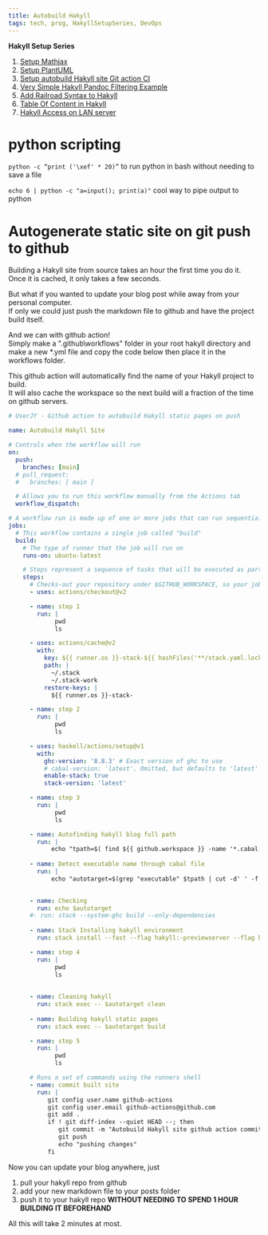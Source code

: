 ```yaml
---
title: Autobuild Hakyll
tags: tech, prog, HakyllSetupSeries, DevOps
---
```


**Hakyll Setup Series**  

1. [Setup Mathjax](2021-08-23-HakyllSetupMathjax.html)
2. [Setup PlantUML](2021-08-24-HakyllPlantUML2.html)
3. [Setup autobuild Hakyll site Git action CI](2021-06-28-HakyllGitAction.html)
4. [Very Simple Hakyll Pandoc Filtering Example](2021-08-23-PandocFiltering.html)
5. [Add Railroad Syntax to Hakyll](2021-10-01-RailroadSyntax.html)
6. [Table Of Content in Hakyll](2021-10-01-TableOfContent.html)
7. [Hakyll Access on LAN server](2021-11-07-HakyllAccessOnLAN.html)

# python scripting

`python -c “print ('\xef' * 20)”` to run python in bash without needing to save a file  

`echo 6 | python -c "a=input(); print(a)"` cool way to pipe output to python

# Autogenerate static site on git push to github

Building a Hakyll site from source takes an hour the first time you do it.  
Once it is cached, it only takes a few seconds.  

But what if you wanted to update your blog post while away from your personal computer.  
If only we could just push the markdown file to github and have the project build itself.

And we can with github action!  
Simply make a ".github\\workflows" folder in your root hakyll directory and make a new *.yml file and copy the code below then place it in the workflows folder.

This github action will automatically find the name of your Hakyll project to build.   
It will also cache the workspace so the next build will a fraction of the time on github servers.  


``` {.yml .numberLines}
# UserJY - Github action to autobuild Hakyll static pages on push

name: Autobuild Hakyll Site

# Controls when the workflow will run
on:
  push:
    branches: [main]
  # pull_request:
  #   branches: [ main ]

  # Allows you to run this workflow manually from the Actions tab
  workflow_dispatch:

# A workflow run is made up of one or more jobs that can run sequentially or in parallel
jobs:
  # This workflow contains a single job called "build"
  build:
    # The type of runner that the job will run on
    runs-on: ubuntu-latest

    # Steps represent a sequence of tasks that will be executed as part of the job
    steps:
      # Checks-out your repository under $GITHUB_WORKSPACE, so your job can access it
      - uses: actions/checkout@v2

      - name: step 1
        run: |
             pwd
             ls

      - uses: actions/cache@v2
        with:
          key: ${{ runner.os }}-stack-${{ hashFiles('**/stack.yaml.lock') }}
          path: |
            ~/.stack
            ~/.stack-work
          restore-keys: |
            ${{ runner.os }}-stack-

      - name: step 2
        run: |
             pwd
             ls

      - uses: haskell/actions/setup@v1
        with:
          ghc-version: '8.8.3' # Exact version of ghc to use
          # cabal-version: 'latest'. Omitted, but defaults to 'latest'
          enable-stack: true
          stack-version: 'latest'

      - name: step 3
        run: |
             pwd
             ls

      - name: Autofinding hakyll blog full path
        run: |
            echo "tpath=$( find ${{ github.workspace }} -name '*.cabal' | head )" >> $GITHUB_ENV
           
      - name: Detect executable name through cabal file
        run: |
            echo "autotarget=$(grep "executable" $tpath | cut -d' ' -f 2)" >> $GITHUB_ENV
            

      - name: Checking
        run: echo $autotarget
      #- run: stack --system-ghc build --only-dependencies
      
      - name: Stack Installing hakyll environment
        run: stack install --fast --flag hakyll:-previewserver --flag hakyll:-watchserver

      - name: step 4
        run: |
             pwd
             ls
             
            
      - name: Cleaning hakyll
        run: stack exec -- $autotarget clean
            
      - name: Building hakyll static pages
        run: stack exec -- $autotarget build

      - name: step 5
        run: |
             pwd
             ls

      # Runs a set of commands using the runners shell
      - name: commit built site
        run: |
           git config user.name github-actions
           git config user.email github-actions@github.com
           git add .
           if ! git diff-index --quiet HEAD --; then
              git commit -m "Autobuild Hakyll site github action commit"
              git push
              echo "pushing changes"
           fi
```

Now you can update your blog anywhere, just  
1. pull your hakyll repo from github  
2. add your new markdown file to your posts folder  
3. push it to your hakyll repo **WITHOUT NEEDING TO SPEND 1 HOUR BUILDING IT BEFOREHAND**  

All this will take 2 minutes at most.   